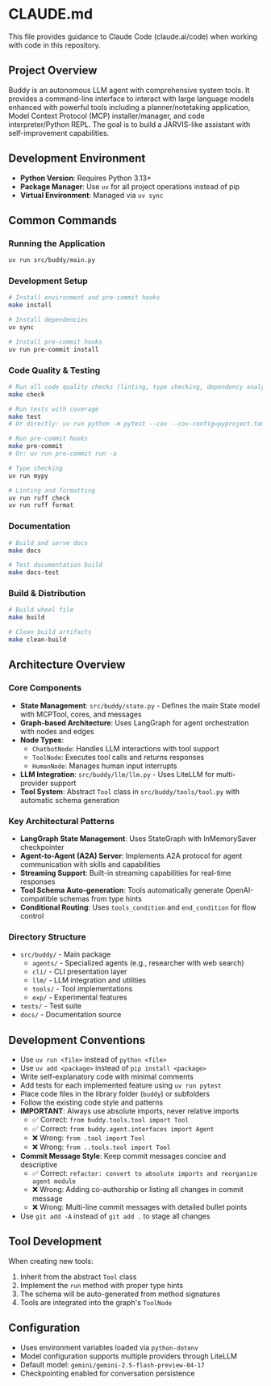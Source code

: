 # CLAUDE.md

This file provides guidance to Claude Code (claude.ai/code) when working with code in this repository.

## Project Overview

Buddy is an autonomous LLM agent with comprehensive system tools. It provides a command-line interface to interact with large language models enhanced with powerful tools including a planner/notetaking application, Model Context Protocol (MCP) installer/manager, and code interpreter/Python REPL. The goal is to build a JARVIS-like assistant with self-improvement capabilities.

## Development Environment

- **Python Version**: Requires Python 3.13+
- **Package Manager**: Use `uv` for all project operations instead of pip
- **Virtual Environment**: Managed via `uv sync`

## Common Commands

### Running the Application
```bash
uv run src/buddy/main.py
```

### Development Setup
```bash
# Install environment and pre-commit hooks
make install

# Install dependencies
uv sync

# Install pre-commit hooks
uv run pre-commit install
```

### Code Quality & Testing
```bash
# Run all code quality checks (linting, type checking, dependency analysis)
make check

# Run tests with coverage
make test
# Or directly: uv run python -m pytest --cov --cov-config=pyproject.toml --cov-report=xml

# Run pre-commit hooks
make pre-commit
# Or: uv run pre-commit run -a

# Type checking
uv run mypy

# Linting and formatting
uv run ruff check
uv run ruff format
```

### Documentation
```bash
# Build and serve docs
make docs

# Test documentation build
make docs-test
```

### Build & Distribution
```bash
# Build wheel file
make build

# Clean build artifacts
make clean-build
```

## Architecture Overview

### Core Components

- **State Management**: `src/buddy/state.py` - Defines the main State model with MCPTool, cores, and messages
- **Graph-based Architecture**: Uses LangGraph for agent orchestration with nodes and edges
- **Node Types**:
  - `ChatbotNode`: Handles LLM interactions with tool support
  - `ToolNode`: Executes tool calls and returns responses
  - `HumanNode`: Manages human input interrupts
- **LLM Integration**: `src/buddy/llm/llm.py` - Uses LiteLLM for multi-provider support
- **Tool System**: Abstract `Tool` class in `src/buddy/tools/tool.py` with automatic schema generation

### Key Architectural Patterns

- **LangGraph State Management**: Uses StateGraph with InMemorySaver checkpointer
- **Agent-to-Agent (A2A) Server**: Implements A2A protocol for agent communication with skills and capabilities
- **Streaming Support**: Built-in streaming capabilities for real-time responses
- **Tool Schema Auto-generation**: Tools automatically generate OpenAI-compatible schemas from type hints
- **Conditional Routing**: Uses `tools_condition` and `end_condition` for flow control

### Directory Structure

- `src/buddy/` - Main package
  - `agents/` - Specialized agents (e.g., researcher with web search)
  - `cli/` - CLI presentation layer
  - `llm/` - LLM integration and utilities
  - `tools/` - Tool implementations
  - `exp/` - Experimental features
- `tests/` - Test suite
- `docs/` - Documentation source

## Development Conventions

- Use `uv run <file>` instead of `python <file>`
- Use `uv add <package>` instead of `pip install <package>`
- Write self-explanatory code with minimal comments
- Add tests for each implemented feature using `uv run pytest`
- Place code files in the library folder (`buddy`) or subfolders
- Follow the existing code style and patterns
- **IMPORTANT**: Always use absolute imports, never relative imports
  - ✅ Correct: `from buddy.tools.tool import Tool`
  - ✅ Correct: `from buddy.agent.interfaces import Agent`
  - ❌ Wrong: `from .tool import Tool`
  - ❌ Wrong: `from ..tools.tool import Tool`
- **Commit Message Style**: Keep commit messages concise and descriptive
  - ✅ Correct: `refactor: convert to absolute imports and reorganize agent module`
  - ❌ Wrong: Adding co-authorship or listing all changes in commit message
  - ❌ Wrong: Multi-line commit messages with detailed bullet points
- Use `git add -A` instead of `git add .` to stage all changes

## Tool Development

When creating new tools:
1. Inherit from the abstract `Tool` class
2. Implement the `run` method with proper type hints
3. The schema will be auto-generated from method signatures
4. Tools are integrated into the graph's `ToolNode`

## Configuration

- Uses environment variables loaded via `python-dotenv`
- Model configuration supports multiple providers through LiteLLM
- Default model: `gemini/gemini-2.5-flash-preview-04-17`
- Checkpointing enabled for conversation persistence
